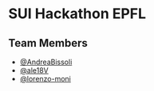 # SUI Hackathon EPFL


## Team Members

- [@AndreaBissoli](https://github.com/AndreaBissoli)
- [@ale18V](https://github.com/ale18V)
- [@lorenzo-moni](https://github.com/lorenzo-moni)
